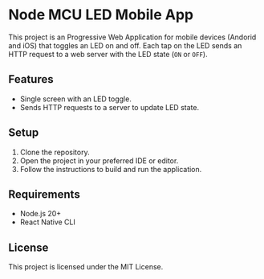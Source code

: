 # Node MCU LED Mobile App

This project is an Progressive Web Application for mobile devices (Andorid and iOS) that toggles an LED on and off. Each tap on the LED sends an HTTP request to a web server with the LED state (`ON` or `OFF`).

## Features
- Single screen with an LED toggle.
- Sends HTTP requests to a server to update LED state.

## Setup
1. Clone the repository.
2. Open the project in your preferred IDE or editor.
3. Follow the instructions to build and run the application.

## Requirements
- Node.js 20+
- React Native CLI

## License
This project is licensed under the MIT License.
